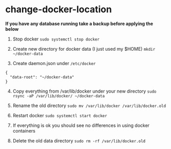 # change-docker-location

**If you have any database running take a backup before applying the below** 

1. Stop docker
   `sudo systemctl stop docker`

2. Create new directory for docker data (I just used my $HOME)
	`mkdir ~/docker-data`

3. Create daemon.json under `/etc/docker`
```
{
  "data-root": "~/docker-data"
}
```


4. Copy everything from /var/lib/docker under your new directory
	`sudo rsync -aP /var/lib/docker/ ~/docker-data`

5. Rename the old directory
   `sudo mv /var/lib/docker /var/lib/docker.old`

6. Restart docker
   `sudo systemctl start docker`

7. If everything is ok you should see no differences in using docker containers

8. Delete the old data directory
   `sudo rm -rf /var/lib/docker.old`
